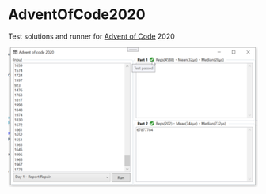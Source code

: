 # AdventOfCode2020

Test solutions and runner for [Advent of Code](https://adventofcode.com/) 2020

![alt text](https://raw.githubusercontent.com/jacobalbano/AdventOfCode2020/master/Resources/sample.png)
